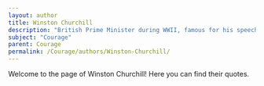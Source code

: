 ```yaml
---
layout: author
title: Winston Churchill
description: "British Prime Minister during WWII, famous for his speeches that inspired courage and resilience during times of crisis."
subject: "Courage"
parent: Courage
permalink: /Courage/authors/Winston-Churchill/
---
```


Welcome to the page of Winston Churchill! Here you can find their quotes.
